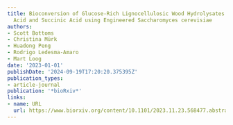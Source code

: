 ```yaml
---
title: Bioconversion of Glucose-Rich Lignocellulosic Wood Hydrolysates to 3-Hydroxypropionic
  Acid and Succinic Acid using Engineered Saccharomyces cerevisiae
authors:
- Scott Bottoms
- Christina Mürk
- Huadong Peng
- Rodrigo Ledesma-Amaro
- Mart Loog
date: '2023-01-01'
publishDate: '2024-09-19T17:20:20.375395Z'
publication_types:
- article-journal
publication: '*bioRxiv*'
links:
- name: URL
  url: https://www.biorxiv.org/content/10.1101/2023.11.23.568477.abstract
---
```

